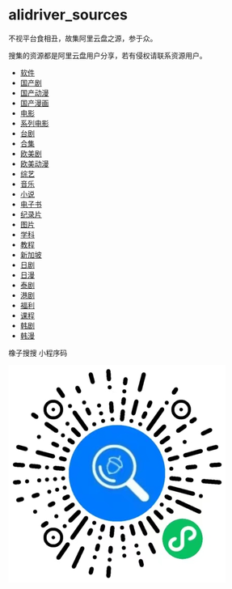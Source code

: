 # alidriver_sources
不视平台食相丑，故集阿里云盘之源，参于众。

搜集的资源都是阿里云盘用户分享，若有侵权请联系资源用户。

- [软件](./软件)
- [国产剧](./国产剧)
- [国产动漫](./国产动漫)
- [国产漫画](./国产漫画)
- [电影](./电影)
- [系列电影](./系列电影)
- [台剧](./台剧)
- [合集](./合集)
- [欧美剧](./欧美剧)
- [欧美动漫](./欧美动漫)
- [综艺](./综艺)
- [音乐](./音乐)
- [小说](./小说)
- [电子书](./电子书)
- [纪录片](./纪录片)
- [图片](./图片)
- [学科](./学科)
- [教程](./教程)
- [新加坡](./新加坡)
- [日剧](./日剧)
- [日漫](./日漫)
- [泰剧](./泰剧)
- [港剧](./港剧)
- [福利](./福利)
- [课程](./课程)
- [韩剧](./韩剧)
- [韩漫](./韩漫)

橡子搜搜 小程序码

![橡子搜搜小程序码](acorn_search.jpg)
